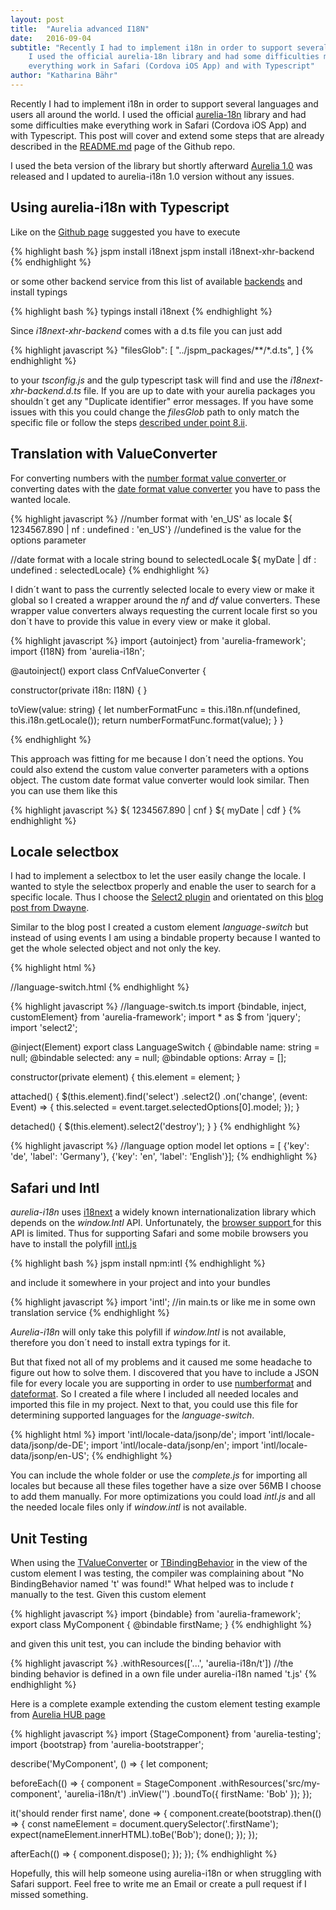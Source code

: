 ```yaml
---
layout: post
title:  "Aurelia advanced I18N"
date:   2016-09-04
subtitle: "Recently I had to implement i18n in order to support several languages and users all around the world.
    I used the official aurelia-18n library and had some difficulties make
    everything work in Safari (Cordova iOS App) and with Typescript"
author: "Katharina Bähr"
---
```



<p class="intro">
    <span class="dropcap">R</span>ecently I had to implement i18n in order to support several languages and users all around the world.
    I used the official <a href="https://github.com/aurelia/i18n" title="link to aurelia-i18n project">aurelia-18n</a> library and had some difficulties make
    everything work in Safari (Cordova iOS App) and with Typescript. This post will cover and extend some steps that are already described in the 
    <a href="https://github.com/aurelia/i18n/blob/master/README.md" title="link to aurelia-i18n project readme">README.md</a> page of the Github repo.

<p>
I used the beta version of the library but shortly afterward <a href="http://blog.durandal.io/2016/07/27/aurelia-1-0-is-here/" title="link to aurelia 1.0 version">Aurelia 1.0</a> was released and I updated to aurelia-i18n 1.0 version without any issues.

</p>

<h2>Using aurelia-i18n with Typescript</h2>

<p>
Like on the <a href="https://github.com/aurelia/i18n" title="link to aurelia-i18n project">Github page</a> suggested you have to execute
</p>

{% highlight bash %}
jspm install i18next
jspm install i18next-xhr-backend 
{% endhighlight %} 

<p>
or some other backend service from this list of available <a href="http://i18next.com/docs/ecosystem/#backends" title="link to a list of i18n backends">backends</a>
and install typings
</p>

{% highlight bash %}
typings install i18next
{% endhighlight %}

<p>
Since <em>i18next-xhr-backend</em> comes with a d.ts file you can just add
</p>

{% highlight javascript %}
 "filesGlob": [
    "../jspm_packages/**/*.d.ts",
  ]
{% endhighlight %} 

<p>
to your <em>tsconfig.js</em> and the gulp typescript task will find and use the <em>i18next-xhr-backend.d.ts</em> file.
If you are up to date with your aurelia packages you shouldn´t get any "Duplicate identifier" error messages. If you have some issues with this you could change the <em>filesGlob</em> path
to only match the specific file
or follow the steps <a href="https://github.com/aurelia/i18n#how-to-install-this-plugin" title="link to aurelia-i18n documentation">described under point 8.ii</a>.
</p>
</p>

<h2>Translation with ValueConverter</h2>

<p>
For converting numbers with the <a href="https://github.com/aurelia/i18n#formatting-numbers-with-nfvalueconverter" title="link to nfValueConverter"> number format value converter
 </a> or converting dates with the <a href="https://github.com/aurelia/i18n#formatting-dates-with-dfvalueconverter" title="link to df value converter" > date format value converter</a>
you have to pass the wanted locale.
</p>

{% highlight javascript %}
//number format with 'en_US' as locale
 ${ 1234567.890 | nf : undefined : 'en_US'} //undefined is the value for the options parameter 

//date format with a locale string bound to selectedLocale
${ myDate | df : undefined : selectedLocale} 
{% endhighlight %}

I didn´t want to pass the currently selected locale to every view or make it global so I created a wrapper around the <em>nf</em> and <em>df</em> value converters.
These wrapper value converters always requesting the current locale first so you don´t have to provide this value in every view or make it global.

{% highlight javascript %}
import {autoinject} from 'aurelia-framework';
import {I18N} from 'aurelia-i18n';

@autoinject()
export class CnfValueConverter {

  constructor(private i18n: I18N) { }

  toView(value: string) {
    let numberFormatFunc = this.i18n.nf(undefined, this.i18n.getLocale());
    return numberFormatFunc.format(value);
  }
}

{% endhighlight %}

<p>
This approach was fitting for me because I don´t need the options. You could also extend the custom value converter parameters with a options object.
The custom date format value converter would look similar. Then you can use them like this

</P>

{% highlight javascript %}
 ${ 1234567.890 | cnf } 
 ${ myDate | cdf }
{% endhighlight %}


<h2>Locale selectbox</h2>
<p>
I had to implement a selectbox to let the user easily change the locale. I wanted to style the selectbox properly and enable the user to search for a specific locale. Thus I choose the
 <a href="https://select2.github.io/" title="link to select2 plugin">Select2 plugin</a> and orientated on this <a href="http://ilikekillnerds.com/2015/08/aurelia-custom-element-using-select2-tutorial/">blog post from Dwayne</a>.
</p>

<p>
Similar to the blog post I created a custom element <em>language-switch</em> but instead of using events I am using a bindable property because I wanted to get the whole selected object and not only the key.
</p>

{% highlight html %}

//language-switch.html
<template>
    <require from="select2/css/select2.min.css"></require>

    <select name.bind="name" value.bind="selected" class="custom-selectbox">
        <option repeat.for="option of options" model.bind="option">${option.label & t}</option>
    </select>
</template>
{% endhighlight %} 

{% highlight javascript %}
//language-switch.ts
import {bindable, inject, customElement} from 'aurelia-framework';
import * as $ from 'jquery';
import 'select2';

@inject(Element)
export class LanguageSwitch {
  @bindable name: string = null;
  @bindable selected: any = null;
  @bindable options: Array<any> = [];

  constructor(private element) {
    this.element = element;
  }

  attached() {
    $(this.element).find('select')
      .select2()
      .on('change', (event: Event) => {
        this.selected = event.target.selectedOptions[0].model;
    });
  }

  detached() {
    $(this.element).select2('destroy');
  }
}
{% endhighlight %}

{% highlight javascript %}
//language option model
let options = [ {'key': 'de', 'label': 'Germany'}, {'key': 'en', 'label': 'English'}];
{% endhighlight %}

<h2>Safari und Intl</h2>
<p>
<em>aurelia-i18n</em> uses <a href="" title="link to i18next">i18next</a> a widely known internationalization library which depends on the <em>window.Intl</em> API. Unfortunately, the 
<a href="http://caniuse.com/#search=intl" title="support of intl"> browser support </a> for this API is limited.
Thus for supporting Safari and some mobile browsers you have to install the polyfill <a href="https://github.com/andyearnshaw/Intl.js/" title="link to intl polyfill">intl.js</a>

</p>

{% highlight bash %}
 jspm install npm:intl
{% endhighlight %} 

<p>
and include it somewhere in your project and into your bundles
</p>

{% highlight javascript %}
import 'intl'; //in main.ts or like me in some own translation service
{% endhighlight %} 

<p>
<em>Aurelia-i18n</em> will only take this polyfill if <em> window.Intl</em> is not available, therefore you don´t need to install extra typings for it. 
</p>


<p>
But that fixed not all of my problems and it caused me some headache to figure out how to solve them. I discovered that you have to include a JSON file for every locale you are supporting in order to use <a href="https://developer.mozilla.org/de/docs/Web/JavaScript/Reference/Global_Objects/NumberFormat">numberformat</a> and <a href="https://developer.mozilla.org/de/docs/Web/JavaScript/Reference/Global_Objects/DateTimeFormat">dateformat</a>.
So I created a file where I included all needed locales and imported this file in my project. Next to that, you could use this file for determining supported languages for the <i>language-switch</i>.
</p>

{% highlight html %}
import 'intl/locale-data/jsonp/de';
import 'intl/locale-data/jsonp/de-DE';
import 'intl/locale-data/jsonp/en';
import 'intl/locale-data/jsonp/en-US';
{% endhighlight %} 

<p>
You can include the whole folder or use the <em>complete.js</em> for importing all locales but because all these files together have a size over 56MB I choose to add them manually.
For more optimizations you could load <em>intl.js</em> and all the needed locale files only if <em>window.intl</em> is not available.
</p>

<h2>Unit Testing</h2>
<p>
When using the <a href="https://github.com/aurelia/i18n#translating-with-the-tvalueconverter" title="link to tvalue converter">TValueConverter</a> or
 <a href="https://github.com/aurelia/i18n#translating-with-the-tbindingbehavior" title="link to t binding behavior"> TBindingBehavior</a> in the view of the custom element I was testing, 
 the compiler was complaining about "No BindingBehavior named 't' was found!"
What helped was to include <em>t</em> manually to the test.
Given this custom element
</p>

{% highlight javascript %}
import {bindable} from 'aurelia-framework';
export class MyComponent {
  @bindable firstName;
}
{% endhighlight %} 

<p>
and given this unit test, you can include the binding behavior with 
</p>

{% highlight javascript %}
 .withResources(['...', 'aurelia-i18n/t']) //the binding behavior is defined in a own file under aurelia-i18n named 't.js'
{% endhighlight %} 

<p>

Here is a complete example extending the custom element testing example from <a href="http://aurelia.io/hub.html#/doc/article/aurelia/testing/latest/testing-components/3">Aurelia HUB page</a>
</p>

{% highlight javascript %}
import {StageComponent} from 'aurelia-testing';
import {bootstrap} from 'aurelia-bootstrapper';

describe('MyComponent', () => {
  let component;

  beforeEach(() => {
    component = StageComponent
      .withResources('src/my-component', 'aurelia-i18n/t')
      .inView('<my-component first-name.bind="firstName"></my-component>')
      .boundTo({ firstName: 'Bob' });
  });

  it('should render first name', done => {
    component.create(bootstrap).then(() => {
      const nameElement = document.querySelector('.firstName');
      expect(nameElement.innerHTML).toBe('Bob');
      done();
    });
  });

  afterEach(() => {
    component.dispose();
  });
});
{% endhighlight %} 

<p>
Hopefully, this will help someone using aurelia-i18n or when struggling with Safari support.
Feel free to write me an Email or create a pull request if I missed something.
</p>

